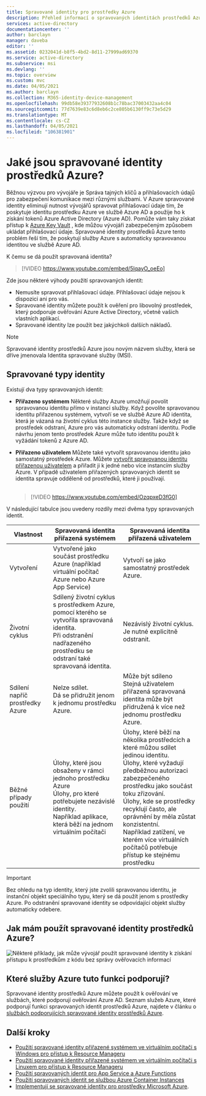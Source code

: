 ```yaml
---
title: Spravované identity pro prostředky Azure
description: Přehled informací o spravovaných identitách prostředků Azure
services: active-directory
documentationcenter: ''
author: barclayn
manager: daveba
editor: ''
ms.assetid: 0232041d-b8f5-4bd2-8d11-27999ad69370
ms.service: active-directory
ms.subservice: msi
ms.devlang: ''
ms.topic: overview
ms.custom: mvc
ms.date: 04/05/2021
ms.author: barclayn
ms.collection: M365-identity-device-management
ms.openlocfilehash: 99db58e39377932608b1c78bac37003432aa4c04
ms.sourcegitcommit: 77d7639e83c6d8eb6c2ce805b6130ff9c73e5d29
ms.translationtype: MT
ms.contentlocale: cs-CZ
ms.lasthandoff: 04/05/2021
ms.locfileid: "106381901"
---
```

# <a name="what-are-managed-identities-for-azure-resources"></a>Jaké jsou spravované identity prostředků Azure?

Běžnou výzvou pro vývojáře je Správa tajných klíčů a přihlašovacích údajů pro zabezpečení komunikace mezi různými službami. V Azure spravované identity eliminují nutnost vývojářů spravovat přihlašovací údaje tím, že poskytuje identitu prostředku Azure ve službě Azure AD a použije ho k získání tokenů Azure Active Directory (Azure AD). Pomůže vám taky získat přístup k [Azure Key Vault](../../key-vault/general/overview.md) , kde můžou vývojáři zabezpečeným způsobem ukládat přihlašovací údaje. Spravované identity prostředků Azure tento problém řeší tím, že poskytují služby Azure s automaticky spravovanou identitou ve službě Azure AD.

K čemu se dá použít spravovaná identita?

   > [!VIDEO https://www.youtube.com/embed/5lqayO_oeEo]

Zde jsou některé výhody použití spravovaných identit:

- Nemusíte spravovat přihlašovací údaje. Přihlašovací údaje nejsou k dispozici ani pro vás.
- Spravované identity můžete použít k ověření pro libovolný prostředek, který podporuje ověřování Azure Active Directory, včetně vašich vlastních aplikací.
- Spravované identity lze použít bez jakýchkoli dalších nákladů.

> [!NOTE]
> Spravované identity prostředků Azure jsou novým názvem služby, která se dříve jmenovala Identita spravované služby (MSI).

## <a name="managed-identity-types"></a>Spravované typy identity

Existují dva typy spravovaných identit:

- **Přiřazeno systémem** Některé služby Azure umožňují povolit spravovanou identitu přímo v instanci služby. Když povolíte spravovanou identitu přiřazenou systémem, vytvoří se ve službě Azure AD identita, která je vázaná na životní cyklus této instance služby. Takže když se prostředek odstraní, Azure pro vás automaticky odstraní identitu. Podle návrhu jenom tento prostředek Azure může tuto identitu použít k vyžádání tokenů z Azure AD.
- **Přiřazeno uživatelem** Můžete také vytvořit spravovanou identitu jako samostatný prostředek Azure. Můžete [vytvořit spravovanou identitu přiřazenou uživatelem](how-to-manage-ua-identity-portal.md) a přiřadit ji k jedné nebo více instancím služby Azure. V případě uživatelem přiřazených spravovaných identit se identita spravuje odděleně od prostředků, které ji používají. </br></br>

  > [!VIDEO https://www.youtube.com/embed/OzqpxeD3fG0]

V následující tabulce jsou uvedeny rozdíly mezi dvěma typy spravovaných identit.

|  Vlastnost    | Spravovaná identita přiřazená systémem | Spravovaná identita přiřazená uživatelem |
|------|----------------------------------|--------------------------------|
| Vytvoření |  Vytvořené jako součást prostředku Azure (například virtuální počítač Azure nebo Azure App Service) | Vytvoří se jako samostatný prostředek Azure. |
| Životní cyklus | Sdílený životní cyklus s prostředkem Azure, pomocí kterého se vytvořila spravovaná identita. <br/> Při odstranění nadřazeného prostředku se odstraní také spravovaná identita. | Nezávislý životní cyklus. <br/> Je nutné explicitně odstranit. |
| Sdílení napříč prostředky Azure | Nelze sdílet. <br/> Dá se přidružit jenom k jednomu prostředku Azure. | Může být sdíleno <br/> Stejná uživatelem přiřazená spravovaná identita může být přidružená k více než jednomu prostředku Azure. |
| Běžné případy použití | Úlohy, které jsou obsaženy v rámci jednoho prostředku Azure <br/> Úlohy, pro které potřebujete nezávislé identity. <br/> Například aplikace, která běží na jednom virtuálním počítači | Úlohy, které běží na několika prostředcích a které můžou sdílet jedinou identitu. <br/> Úlohy, které vyžadují předběžnou autorizaci zabezpečeného prostředku jako součást toku zřizování. <br/> Úlohy, kde se prostředky recyklují často, ale oprávnění by měla zůstat konzistentní. <br/> Například zatížení, ve kterém více virtuálních počítačů potřebuje přístup ke stejnému prostředku |

>[!IMPORTANT]
>Bez ohledu na typ identity, který jste zvolili spravovanou identitu, je instanční objekt speciálního typu, který se dá použít jenom s prostředky Azure. Po odstranění spravované identity se odpovídající objekt služby automaticky odebere.

## <a name="how-can-i-use-managed-identities-for-azure-resources"></a>Jak mám použít spravované identity prostředků Azure?

![Některé příklady, jak může vývojář použít spravované identity k získání přístupu k prostředkům z kódu bez správy ověřovacích informací](media/overview/azure-managed-identities-examples.png)

## <a name="what-azure-services-support-the-feature"></a>Které služby Azure tuto funkci podporují?<a name="which-azure-services-support-managed-identity"></a>

Spravované identity prostředků Azure můžete použít k ověřování ve službách, které podporují ověřování Azure AD. Seznam služeb Azure, které podporují funkci spravovaných identit prostředků Azure, najdete v článku o [službách podporujících spravované identity prostředků Azure](./services-support-managed-identities.md).

## <a name="next-steps"></a>Další kroky

* [Použití spravované identity přiřazené systémem ve virtuálním počítači s Windows pro přístup k Resource Manageru](tutorial-windows-vm-access-arm.md)
* [Použití spravované identity přiřazené systémem ve virtuálním počítači s Linuxem pro přístup k Resource Manageru](tutorial-linux-vm-access-arm.md)
* [Použití spravovaných identit pro App Service a Azure Functions](../../app-service/overview-managed-identity.md)
* [Použití spravovaných identit se službou Azure Container Instances](../../container-instances/container-instances-managed-identity.md)
* [Implementují se spravované identity pro prostředky Microsoft Azure](https://www.pluralsight.com/courses/microsoft-azure-resources-managed-identities-implementing).